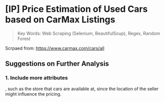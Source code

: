 # [IP] Price Estimation of Used Cars based on CarMax Listings

> Key Words: Web Scraping (Selenium, BeautifulSoup), Regex, Random Forest

Scrpaed from: https://www.carmax.com/cars/all

## Suggestions on Further Analysis
### 1. Include more attributes
, such as the store that cars are available at, since the location of the seller might influence the pricing.
